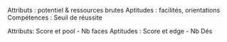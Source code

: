 Attributs : potentiel & ressources brutes
Aptitudes : facilités, orientations 
Compétences : Seuil de réussite 

Attributs: Score et pool - Nb faces
Aptitudes : Score et edge - Nb Dés

